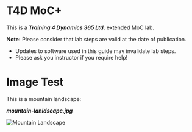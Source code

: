 # T4D MoC+

This is a _**Training 4 Dynamics 365 Ltd**_. extended MoC lab.

__Note:__ Please consider that lab steps are valid at the date of publication. 
* Updates to software used in this guide may invalidate lab steps. 
* Please ask you instructor if you require help!


# Image Test

This is a mountain landscape:

_**mountain-lanidscape.jpg**_

![Mountain Landscape](https://trainingformicrosoftcrm.sharepoint.com/sites/T4D365MoCResources/Shared%20Documents/Resources/MB-210/jamie-testing/LAB%5BMB-210%5D_T4D_README/mountain-landscape.jpg)
